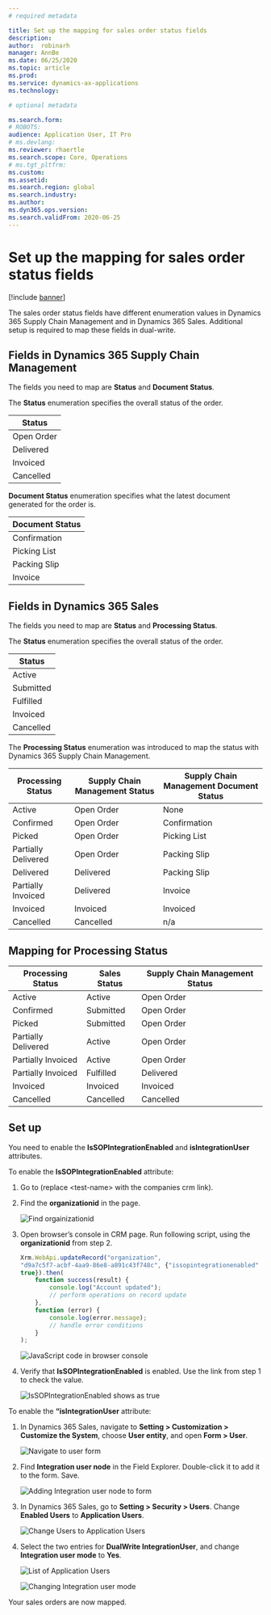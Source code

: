 ```yaml
---
# required metadata

title: Set up the mapping for sales order status fields
description: 
author:  robinarh
manager: AnnBe
ms.date: 06/25/2020
ms.topic: article
ms.prod: 
ms.service: dynamics-ax-applications
ms.technology: 

# optional metadata

ms.search.form: 
# ROBOTS: 
audience: Application User, IT Pro
# ms.devlang: 
ms.reviewer: rhaertle
ms.search.scope: Core, Operations
# ms.tgt_pltfrm: 
ms.custom: 
ms.assetid: 
ms.search.region: global
ms.search.industry: 
ms.author: 
ms.dyn365.ops.version: 
ms.search.validFrom: 2020-06-25
---
```


# Set up the mapping for sales order status fields

[!include [banner](../../includes/banner.md)]

The sales order status fields have different enumeration values in Dynamics 365 Supply Chain Management and in Dynamics 365 Sales. Additional setup is required to map these fields in dual-write.

## Fields in Dynamics 365 Supply Chain Management

The fields you need to map are **Status** and **Document Status**.

The **Status** enumeration specifies the overall status of the order.

| Status |
| ----------------------- |
| Open Order              |
| Delivered               |
| Invoiced                |
| Cancelled               |

**Document Status** enumeration specifies what the latest document generated for the order is.

| Document Status |
| -------------------------------- |
| Confirmation                     |
| Picking List                     |
| Packing Slip                     |
| Invoice                          |

## Fields in Dynamics 365 Sales

The fields you need to map are **Status** and **Processing Status**.

The **Status** enumeration specifies the overall status of the order.

| Status |
| ----------------------- |
| Active                  |
| Submitted               |
| Fulfilled               |
| Invoiced                |
| Cancelled               |

The **Processing Status** enumeration was introduced to map the status with Dynamics 365 Supply Chain Management.

| Processing Status | Supply Chain Management Status | Supply Chain Management Document Status |
| --------------------------- | -------------- | ----------------------- |
| Active                      | Open Order     | None                    |
| Confirmed                   | Open Order     | Confirmation            |
| Picked                      | Open Order     | Picking List            |
| Partially Delivered         | Open Order     | Packing Slip            |
| Delivered                   | Delivered      | Packing Slip            |
| Partially Invoiced          | Delivered      | Invoice                 |
| Invoiced                    | Invoiced       | Invoiced                |
| Cancelled                   | Cancelled      | n/a                     |

## Mapping for Processing Status

| Processing Status | Sales Status | Supply Chain Management Status |
| --------------------- | ------------- | --------------- |
| Active                | Active        | Open Order      |
| Confirmed             | Submitted     | Open Order      |
| Picked                | Submitted     | Open Order      |
| Partially Delivered   | Active        | Open Order      |
| Partially Invoiced    | Active        | Open Order      |
| Partially Invoiced    | Fulfilled     | Delivered       |
| Invoiced              | Invoiced      | Invoiced        |
| Cancelled             | Cancelled     | Cancelled       |

## Set up

You need to enable the **IsSOPIntegrationEnabled** and **isIntegrationUser** attributes.

To enable the **IsSOPIntegrationEnabled** attribute:

1. Go to (replace \<test-name\> with the companies crm link).

2. Find the **organizationid** in the page.

    ![Find orgainizationid](media/sales-map-orgid.png)

3. Open browser’s console in CRM page. Run following script, using the **organizationid** from step 2.

    ```javascript
    Xrm.WebApi.updateRecord("organization",
    "d9a7c5f7-acbf-4aa9-86e8-a891c43f748c", {"issopintegrationenabled" :
    true}).then(
        function success(result) {
            console.log("Account updated");
            // perform operations on record update
        },
        function (error) {
            console.log(error.message);
            // handle error conditions
        }
    );
    ```

    ![JavaScript code in browser console](media/sales-map-script.png)

4. Verify that **IsSOPIntegrationEnabled** is enabled. Use the link from step 1 to check the value.

    ![IsSOPIntegrationEnabled shows as true](media/sales-map-integration-enabled.png)

To enable the **“isIntegrationUser** attribute:

1. In Dynamics 365 Sales, navigate to **Setting \> Customization \> Customize the System**, choose **User entity**, and open **Form \> User**.

    ![Navigate to user form](media/sales-map-user.png)

2. Find **Integration user node** in the Field Explorer. Double-click it to add it to the form. Save.

    ![Adding Integration user node to form](media/sales-map-field-explorer.png)

3. In Dynamics 365 Sales, go to **Setting \> Security \> Users**. Change **Enabled Users** to **Application Users**.

    ![Change Users to Application Users](media/sales-map-enabled-users.png)

4. Select the two entries for **DualWrite IntegrationUser**, and change **Integration user mode** to **Yes**.

    ![List of Application Users](media/sales-map-user-mode.png)

    ![Changing Integration user mode](media/sales-map-user-mode-yes.png)

Your sales orders are now mapped.

